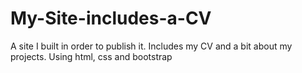 # My-Site-includes-a-CV
A site I built in order to publish it. Includes my CV and a bit about my projects. Using html, css and bootstrap
